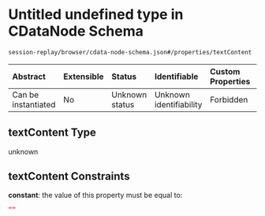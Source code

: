 # Untitled undefined type in CDataNode Schema

```txt
session-replay/browser/cdata-node-schema.json#/properties/textContent
```



| Abstract            | Extensible | Status         | Identifiable            | Custom Properties | Additional Properties | Access Restrictions | Defined In                                                                                              |
| :------------------ | :--------- | :------------- | :---------------------- | :---------------- | :-------------------- | :------------------ | :------------------------------------------------------------------------------------------------------ |
| Can be instantiated | No         | Unknown status | Unknown identifiability | Forbidden         | Allowed               | none                | [cdata-node-schema.json\*](../out/session-replay/browser/cdata-node-schema.json "open original schema") |

## textContent Type

unknown

## textContent Constraints

**constant**: the value of this property must be equal to:

```json
""
```
